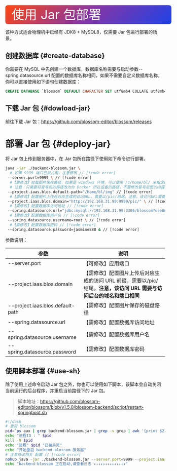 <script setup lang="ts">
import { onMounted } from 'vue'
import { info } from '../../scripts/stat-api'

onMounted(() => {
  info()
})
</script>

<div class="jar">
使用 Jar 包部署
</div>

该种方式适合物理机中已经有 JDK8 + MySQL8，仅需要 Jar 包进行部署的场景。

## 创建数据库 {#create-database}

你需要在 MySQL 中先创建一个数据库，数据库名称需要与启动参数--spring.datasource.url 配置的数据库名称相同，如果不需要自定义数据库名称，你可以直接使用如下语句创建数据库：

```sql
CREATE DATABASE `blossom` DEFAULT CHARACTER SET utf8mb4 COLLATE utf8mb4_bin;
```

## 下载 Jar 包 {#dowload-jar}

前往下载 Jar 包：https://github.com/blossom-editor/blossom/releases

# 部署 Jar 包 {#deploy-jar}

将 Jar 包上传到服务器中，在 Jar 包所在路径下使用如下命令进行部署。

```bash
java -jar ./backend-blossom.jar \
  # 如果 9999 端口已被占用，注意修改 // [!code error]
 --server.port=9999 \ // [!code error]
  #【需修改】挂载图片保存路径，如果是 windows 环境，可以使用 /c/home/bl/ 来指定磁盘 // [!code error]
  # 注意：只需要将冒号前的路径改为你 Docker 所在设备的路径，不要修改冒号后面的内容。 // [!code error]
 --project.iaas.blos.default-path="/home/bl/img" // [!code error]
  #【需修改】配置图片上传后对应生成的访问URL，需要以/pic/结尾。注意，该访问URL需要与访问后台的域名和端口相同 // [!code error]
 --project.iaas.blos.domain="http://192.168.31.99:9999/pic/" \ // [!code error]
  #【需修改】配置数据库访问地址 // [!code error]
 --spring.datasource.url="jdbc:mysql://192.168.31.99:3306/blossom?useUnicode=true&characterEncoding=utf-8&allowPublicKeyRetrieval=true&allowMultiQueries=true&useSSL=false&&serverTimezone=GMT%2B8" \ // [!code error]
  #【需修改】配置数据库用户名 // [!code error]
 --spring.datasource.username=root \ // [!code error]
  #【需修改】配置数据库密码 // [!code error]
 --spring.datasource.password=jasmine888 & // [!code error]
```

参数说明：

| 参数                             | 说明                                                                                                                  |
| -------------------------------- | --------------------------------------------------------------------------------------------------------------------- |
| --server.port                    | 【可修改】应用端口                                                                                                    |
| --project.iaas.blos.domain       | 【需修改】配置图片上传后对应生成的访问 URL 前缀，需要以/pic/结尾。**注意，该访问 URL 需要与访问后台的域名和端口相同** |
| --project.iaas.blos.default-path | 【需修改】配置图片保存的磁盘路径                                                                                      |
| --spring.datasource.url          | 【需修改】配置数据库访问地址                                                                                          |
| --spring.datasource.username     | 【需修改】配置数据库用户名                                                                                            |
| --spring.datasource.password     | 【需修改】配置数据库密码                                                                                              |

## 使用脚本部署 {#use-sh}

除了使用上述命令启动 Jar 包之外，你也可以使用如下脚本，该脚本会自动关闭当前运行的后台程序，并重启当前路径下的 Jar 包。

> 脚本地址：https://github.com/blossom-editor/blossom/blob/v1.5.0/blossom-backend/script/restart-springboot.sh

```bash
#!/dash
# 重启 blossom
pid=`ps aux | grep backend-blossom.jar | grep -v grep | awk '{print $2}'`
echo "进程ID : " $pid
kill -9 $pid
echo "进程" $pid "已被杀死"
echo "开始重启 backend-blossom 服务器"
# 注意修改相关 配置 // [!code error]
nohup java -jar ./backend-blossom.jar --server.port=9999 --project.iaas.blos.domain="http://192.168.31.99:9999/pic/" --spring.datasource.url="jdbc:mysql://192.168.31.99:3306/blossom?useUnicode=true&characterEncoding=utf-8&allowPublicKeyRetrieval=true&allowMultiQueries=true&useSSL=false&&serverTimezone=GMT%2B8" --spring.datasource.username=root --spring.datasource.password=jasmine888 &
echo "backend-blossom 正在启动,请查看日志 ↓↓↓↓↓↓↓↓↓↓↓↓↓↓"
```

<!--@include: ./backend-after-check.md-->

<!--@include: ./backend-after-download.md-->

<style scoped>
.jar {
  width:100%;
  height:60px;
  color: #fff;
  background-image:linear-gradient(135deg,#FE4612 0%,#8536A5 50%,#2042E6 100%);
  font-size: 40px;
  line-height: 60px;
  padding-left:20px;
  border-radius: 8px;
}
</style>
